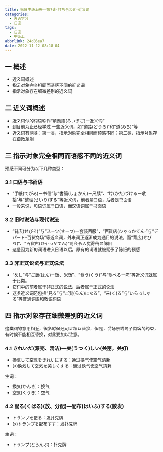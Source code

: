 ```yaml
---
title: 标日中级上册——第7课-打ち合わせ-近义词
categories:
  - 外语学习
  - 日语
tags:
  - 日语
  - 中级上
abbrlink: 24d86ea7
date: 2022-11-22 08:18:04
---
```

## 一 概述

* 近义词概述
* 指示对象完全相同而语感不同的近义词
* 指示对象存在细微差别的近义词

<!--more-->

## 二  近义词概述

* 近义词似的词语称作“類義語(るいぎご)ー近义词”
* 到目前为止已经学过 一些近义词，如“道路(どうろ)”和“道(みち)”等
* 近义词有两类：第一类，指示对象完全相同而预感不同；第二类，指示对象存在细微差别

## 三 指示对象完全相同而语感不同的近义词

预感不同可分为以下几种类型：

### 3.1 口语与书面语

* “手紙(てがみ)ー书信”与“書簡(しょかん)ー尺牍”、“片(かた)づけるー收拾”与“整理(せいり)する”等近义词，前者是口语，后者是书面语
* 一般来说，和语词属于口语，而汉语词属于书面语

### 3.2 旧时说法与现代说法

* ”背広(せびろ)”与“スーツ(すーつ)ー套装西服”，“百貨店(ひゃっかてん)”与“デパート-百货商场”等近义词，外来词正逐渐成为通用的说法，而“背広(せびろ)”、“百貨店(ひゃっかてん)”则会令人觉得稍显陈旧
* 这是因为新的词语进入日语以后，原有的词语就被赋予了陈旧的预感

### 3.3 非正式说法与正式说法

* “めし”与“ご飯(はん)ー饭、米饭”，“食う(くう)”与“食べるー吃”等近义词就属于此类。
* 它们中的前者属于非正式的说法，后者属于正式的说法
* 这类近义词还包括“見る”与“ご覧(らん)になる”，“来(く)る”与“いらっしゃる”等普通词语和敬语词语

## 四 指示对象存在细微差别的近义词

这类词的意思相近，很多时候还可以相互替换。但是，受场景或句子内容的约束，有时候不能相互替换，对此要加以注意。

### 4.1 きれいだ(漂亮、清洁)—美(うつく)しい(美丽，美好)

* 換気して空気をきれいにする：通过换气使空气清新
* (x)換気して空気を美しくする：通过换气使空气清新

生词：

* 換気(かんき)：换气
* 空気(くうき)：空气

### 4.2 配る(くばる)(放、分配)—配布(はいふ)する(散发)

* トランプを配る：发扑克牌
* (x)トランプを配布すす：发扑克牌

生词：

* トランプ(とらんぷ)：扑克牌